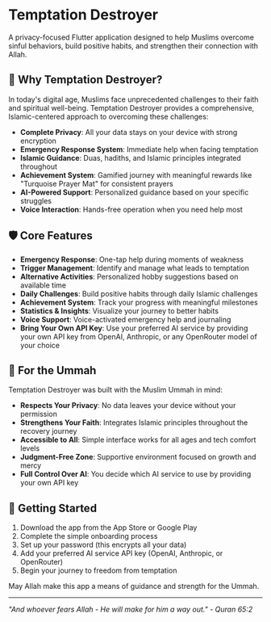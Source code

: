 # Temptation Destroyer

A privacy-focused Flutter application designed to help Muslims overcome sinful behaviors, build positive habits, and strengthen their connection with Allah.

## 🌟 Why Temptation Destroyer?

In today's digital age, Muslims face unprecedented challenges to their faith and spiritual well-being. Temptation Destroyer provides a comprehensive, Islamic-centered approach to overcoming these challenges:

- **Complete Privacy**: All your data stays on your device with strong encryption
- **Emergency Response System**: Immediate help when facing temptation
- **Islamic Guidance**: Duas, hadiths, and Islamic principles integrated throughout
- **Achievement System**: Gamified journey with meaningful rewards like "Turquoise Prayer Mat" for consistent prayers
- **AI-Powered Support**: Personalized guidance based on your specific struggles
- **Voice Interaction**: Hands-free operation when you need help most

## 🛡️ Core Features

- **Emergency Response**: One-tap help during moments of weakness
- **Trigger Management**: Identify and manage what leads to temptation
- **Alternative Activities**: Personalized hobby suggestions based on available time
- **Daily Challenges**: Build positive habits through daily Islamic challenges
- **Achievement System**: Track your progress with meaningful milestones
- **Statistics & Insights**: Visualize your journey to better habits
- **Voice Support**: Voice-activated emergency help and journaling
- **Bring Your Own API Key**: Use your preferred AI service by providing your own API key from OpenAI, Anthropic, or any OpenRouter model of your choice

## 💪 For the Ummah

Temptation Destroyer was built with the Muslim Ummah in mind:

- **Respects Your Privacy**: No data leaves your device without your permission
- **Strengthens Your Faith**: Integrates Islamic principles throughout the recovery journey
- **Accessible to All**: Simple interface works for all ages and tech comfort levels
- **Judgment-Free Zone**: Supportive environment focused on growth and mercy
- **Full Control Over AI**: You decide which AI service to use by providing your own API key

## 🚀 Getting Started

1. Download the app from the App Store or Google Play
2. Complete the simple onboarding process
3. Set up your password (this encrypts all your data)
4. Add your preferred AI service API key (OpenAI, Anthropic, or OpenRouter)
5. Begin your journey to freedom from temptation

May Allah make this app a means of guidance and strength for the Ummah.

---

*"And whoever fears Allah - He will make for him a way out." - Quran 65:2*

